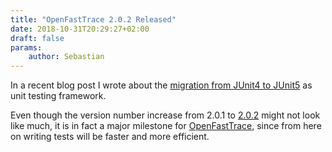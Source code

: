 ```yaml
---
title: "OpenFastTrace 2.0.2 Released"
date: 2018-10-31T20:29:27+02:00
draft: false
params:
    author: Sebastian
---
```


In a recent blog post I wrote about the [migration from JUnit4 to JUnit5](../30/on-refactoring-an-hidden-technical-dept.md) as unit testing framework.

Even though the version number increase from 2.0.1 to [2.0.2](https://github.com/itsallcode/openfasttrace/releases/tag/2.0.2) might not look like much, it is in fact a major milestone for [OpenFastTrace](https://github.com/itsallcode/openfasttrace), since from here on writing tests will be faster and more efficient.